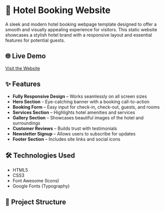 # 🌴 Hotel Booking Website

A sleek and modern hotel booking webpage template designed to offer a smooth and visually appealing experience for visitors. This static website showcases a stylish hotel brand with a responsive layout and essential features for potential guests.

## 🌐 Live Demo

[Visit the Website](https://muhannad7usam.github.io/HOTEL/)

## ✨ Features

- **Fully Responsive Design** – Works seamlessly on all screen sizes
- **Hero Section** – Eye-catching banner with a booking call-to-action
- **Booking Form** – Easy input for check-in, check-out, guests, and rooms
- **Services Section** – Highlights hotel amenities and services
- **Gallery Section** – Showcases beautiful images of the hotel and surroundings
- **Customer Reviews** – Builds trust with testimonials
- **Newsletter Signup** – Allows users to subscribe for updates
- **Footer Section** – Includes site links and social icons

## 🛠️ Technologies Used

- HTML5  
- CSS3  
- Font Awesome (Icons)  
- Google Fonts (Typography)

## 📁 Project Structure

